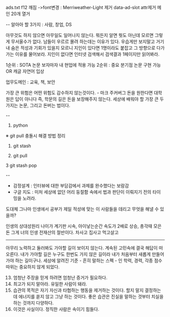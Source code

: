 ads.txt
f12 깨짐 ->font변경 : Merriweather-Light 제거
data-ad-slot attr제거
메인 20개 열거 

--
알아아 할 3가지 : 사람, 창업, DS

아무것도 하지 않으면 아무일도 일어나지 않는다.
뭐든지 알면 뭣도 아닌데 모르면 그렇게 무서울수가 없다.
남들이 우르르 몰려 하는데는 이유가 있다. 우습게만 보지말고 거기 내 숨은 적성과 기회가 있을지 모르니 지인이 있다면 1명이라도 붙잡고 그 방향으로 다가가는 이유를 물어보라. 지인이 없다면 인터넷 검색해서 검색결과 1페이지만 읽어봐라.


1순위 : SOTA 논문 보자마자 내 현업에 적용 가능
2순위 : 중요 분기점 논문 구현 가능 OR 캐글 자연어 입상


업무도메인 : 교육, 책, 보안


가장 큰 위험은 어떤 위험도 감수하지 않는것이다. - 마크 주커버그
돈을 원한다면 대학원은 답이 아니다 즉, 학문의 길은 돈을 보장해주지 않는다.
세상에 배워야 할 가장 큰 두가지는 논문, 그리고 돈버는 법이다.


-- 
1. python

※ git pull 충돌시 해결 방법 정리

1. git stash

2. git pull

3 git stash pop

--

- 감정설계 : 인터뷰에 대한 부담감에서 과제를 완수했다는 보람감
- 구글 지도 : 미처 세상에 없던 어리 둥절함 속에서 법과 판단이 이뤄지기 전의 타이밍을 노려라.

도대체 그나마 인생에서 공부가 제일 적성에 맞는 이 사람들을 데리고 무엇을 해낼 수 있을까?

인생의 상대성원리 
나이가 계기판 시속, 아이낳는순간 속도가 2배로 상승, 
총각때 모은돈 그게 너의 인생 전재산의 절반이다. 차사고 집사고 먹고살고 


---

아무리 노력하고 둘러봐도 가야할 길이 보이지 않는다. 계속된 고민속에 결국 해답이 떠오른다. 내가 가야할 길은 누구도 한번도 가지 않은 길이라 내가 처음부터 새롭게 만들어가야 하는 길이구나. 세상에 알려진 기준 - 흔히 말하는 스펙 - 인 학력, 경력, 각종 점수 따위는 중요하지 않게 되었다.


13) 엄청난 주장을 믿게 하려면 엄청난 증거가 필요하다.
16) 최고가 되지 말아라. 유일한 사람이 돼라.
19) 습관의 목적은 자기 자신과 타협하는 행동을 제거하는 것이다. 할지 말지 결정하는데 에너지를 쏟지 않고 그냥 하는 것이다. 좋은 습관은 진실을 말하는 것부터 치실을 하는 것까지 다양하다.
37) 이것은 사실이다. 정직한 사람은 속이기 힘들다.
